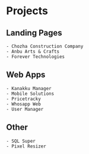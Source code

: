 
# Projects

## Landing Pages
    - Chozha Construction Company
    - Anbu Arts & Crafts
    - Forever Technologies

## Web Apps
    - Kanakku Manager
    - Mobile Solutions
    - Pricetracky
    - Whosapp Web
    - User Manager

## Other
    - SQL Super
    - Pixel Resizer
